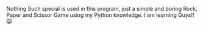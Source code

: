 Nothing Such special is used in this program, just a simple and boring Rock, Paper and Scissor Game using my Python knowledge.
I am learning Guys!! 😺 

